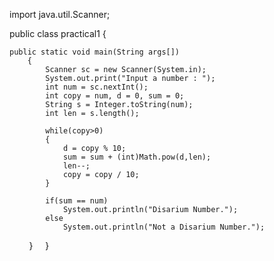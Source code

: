 import java.util.Scanner;

public class practical1 {

    public static void main(String args[])
        {
            Scanner sc = new Scanner(System.in);
            System.out.print("Input a number : ");
            int num = sc.nextInt();
            int copy = num, d = 0, sum = 0;
            String s = Integer.toString(num);  
            int len = s.length();  
             
            while(copy>0)
            {
                d = copy % 10;  
                sum = sum + (int)Math.pow(d,len);
                len--;
                copy = copy / 10;
            }
             
            if(sum == num)
                System.out.println("Disarium Number.");
            else
                System.out.println("Not a Disarium Number.");
        }
    }
